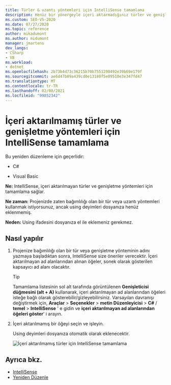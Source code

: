 ```yaml
---
title: Türler & uzantı yöntemleri için IntelliSense tamamlama
description: Henüz bir yönergeyle içeri aktarmadığınız türler ve genişletme yöntemleri için IntelliSense tamamlamayı kullanma `using` .
ms.custom: SEO-VS-2020
ms.date: 07/27/2020
ms.topic: reference
author: mikadumont
ms.author: midumont
manager: jmartens
dev_langs:
- CSharp
- VB
ms.workload:
- dotnet
ms.openlocfilehash: 2b73b4d73c36215b70b7551298492e39b69e179f
ms.sourcegitcommit: ae6d47b09a439cd0e13180f5e89510e3e347fd47
ms.translationtype: MT
ms.contentlocale: tr-TR
ms.lasthandoff: 02/08/2021
ms.locfileid: "99852342"
---
```

# <a name="intellisense-completion-for-unimported-types-and-extension-methods"></a>İçeri aktarılmamış türler ve genişletme yöntemleri için IntelliSense tamamlama

Bu yeniden düzenleme için geçerlidir:

- C#

- Visual Basic

**Ne:** IntelliSense, içeri aktarılmayan türler ve genişletme yöntemleri için tamamlama sağlar.

**Ne zaman:** Projenizde zaten bağımlılığı olan bir tür veya uzantı yöntemleri kullanmak istiyorsunuz, ancak using deyimleri dosyanıza henüz eklenmemiş.

**Neden:** Using ifadesini dosyanıza el ile eklemeniz gerekmez.

## <a name="how-to"></a>Nasıl yapılır

1. Projenize bağımlılığı olan bir tür veya genişletme yönteminin adını yazmaya başladıktan sonra, IntelliSense size öneriler verecektir. İçeri aktarılmayan ad alanlarından alınan öğeler, sonek olarak gösterilen kapsayıcı ad alanı olacaktır.

   > [!TIP]
   > Tamamlama listesinin sol alt tarafında görüntülenen **Genişleticisi düğmesini (alt + A)** kullanarak, içeri aktarılmayan ad alanlarından öğeleri isteğe bağlı olarak gösterebilir/gizleyebilirsiniz. Varsayılan davranışı değiştirmek için, **Araçlar**  >  **Seçenekler**  >  **metin Düzenleyicisi**  >  **C#**  /  **temel**  >  **IntelliSense** ' e gidin ve **içeri aktarılmayan ad alanlarından öğeleri göster**' i arayın.

2. İçeri aktarılmamış bir öğeyi seçin ve işleyin.

   Using deyimleri dosyanıza otomatik olarak eklenecektir.

   ![İçeri aktarılmamış türler için IntelliSense tamamlama](media/intellisense-completion-unimported-types.png)

## <a name="see-also"></a>Ayrıca bkz.

- [IntelliSense](../using-intellisense.md)
- [Yeniden Düzenle](../refactoring-in-visual-studio.md)

